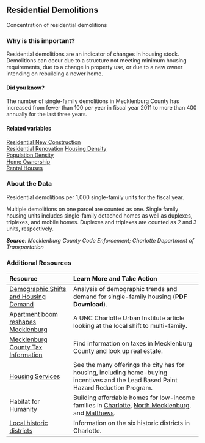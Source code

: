 ## Residential Demolitions
Concentration of residential demolitions

### Why is this important?
Residential demolitions are an indicator of changes in housing stock. Demolitions can occur due to a structure not meeting minimum housing requirements, due to a change in property use, or due to a new owner intending on rebuilding a newer home.  

#### Did you know?
The number of single-family demolitions in Mecklenburg County has increased from fewer than 100 per year in fiscal year 2011 to more than 400 annually for the last three years. 

#### Related variables
<a href="javascript:void(0)" onclick="model.metricId = 'm8'">Residential New Construction</a>  
<a href="javascript:void(0)" onclick="model.metricId = 'm9'">Residential Renovation</a> 
<a href="javascript:void(0)" onclick="model.metricId = 'm5'">Housing Density</a>  
<a href="javascript:void(0)" onclick="model.metricId = 'm47'">Population Density</a>  
<a href="javascript:void(0)" onclick="model.metricId = 'm29'">Home Ownership</a>  
<a href="javascript:void(0)" onclick="model.metricId = 'm53'">Rental Houses</a>  


### About the Data
Residential demolitions per 1,000 single-family units for the fiscal year. 

Multiple demolitions on one parcel are counted as one. Single family housing units includes single-family detached homes as well as duplexes, triplexes, and mobile homes. Duplexes and triplexes are counted as 2 and 3 units, respectively. 

_**Source**: Mecklenburg County Code Enforcement; Charlotte Department of Transportation_

### Additional Resources
| Resource | Learn More and Take Action | 
|:--- | :--- |
|[Demographic Shifts and Housing Demand](http://www.kansascityfed.org/publicat/econrev/pdf/13q4Rappaport.pdf) |Analysis of demographic trends and demand for single-family housing (**PDF Download**).
|[Apartment boom reshapes Mecklenburg](http://ui.uncc.edu/story/charlotte-nc-multifamily-development-2012) |A UNC Charlotte Urban Institute article looking at the local shift to multi-family.
|[Mecklenburg County Tax Information](https://www.mecknc.gov/taxes/pages/default.aspx) | Find information on taxes in Mecklenburg County and look up real estate.
|[Housing Services](http://charlottenc.gov/NBS/Housing/Pages/default.aspx) |See the many offerings the city has for housing, including home-buying incentives and the Lead Based Paint Hazard Reduction Program.
|Habitat for Humanity|Building affordable homes for low-income families in [Charlotte](http://www.habitatcharlotte.org/), [North Mecklenburg](http://www.ourtownshabitat.org/), and [Matthews](http://www.habitatmatthews.org/).
|[Local historic districts](http://charlottenc.gov/planning/HistoricDistricts) | Information on the six historic districts in Charlotte.